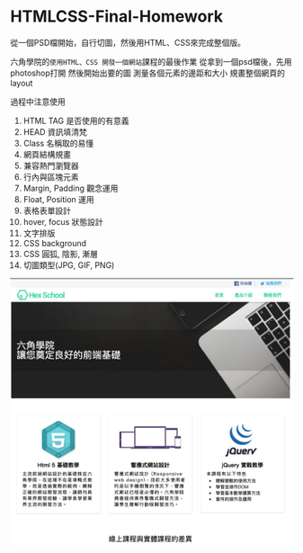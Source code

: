# HTMLCSS-Final-Homework
從一個PSD檔開始，自行切圖，然後用HTML、CSS來完成整個版。

六角學院的`使用HTML、CSS 開發一個網站`課程的最後作業
從拿到一個psd檔後，先用photoshop打開
然後開始出要的圖
測量各個元素的邊距和大小
規畫整個網頁的layout

過程中注意使用
1. HTML TAG 是否使用的有意義
2. HEAD 資訊填清梵
3. Class 名稱取的易懂
4. 網頁結構規畫
5. 兼容熱門瀏覽器
6. 行內與區塊元素
7. Margin, Padding 觀念運用
8. Float, Position 運用
9. 表格表單設計
10. hover, focus 狀態設計
11. 文字排版
12. CSS background
13. CSS 圓狐, 陰影, 漸層
14. 切圖類型(JPG, GIF, PNG)

[![Preview](preview.png)](https://github.com/yulin0629/HTMLCSS-Final-Homework)
